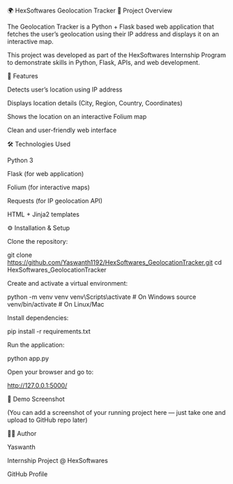 🌍 HexSoftwares Geolocation Tracker
📌 Project Overview

The Geolocation Tracker is a Python + Flask based web application that fetches the user’s geolocation using their IP address and displays it on an interactive map.

This project was developed as part of the HexSoftwares Internship Program to demonstrate skills in Python, Flask, APIs, and web development.

🚀 Features

Detects user’s location using IP address

Displays location details (City, Region, Country, Coordinates)

Shows the location on an interactive Folium map

Clean and user-friendly web interface

🛠️ Technologies Used

Python 3

Flask (for web application)

Folium (for interactive maps)

Requests (for IP geolocation API)

HTML + Jinja2 templates

⚙️ Installation & Setup

Clone the repository:

git clone https://github.com/Yaswanth1192/HexSoftwares_GeolocationTracker.git
cd HexSoftwares_GeolocationTracker


Create and activate a virtual environment:

python -m venv venv
venv\Scripts\activate   # On Windows
source venv/bin/activate # On Linux/Mac


Install dependencies:

pip install -r requirements.txt


Run the application:

python app.py


Open your browser and go to:

http://127.0.0.1:5000/

📸 Demo Screenshot

(You can add a screenshot of your running project here — just take one and upload to GitHub repo later)

👨‍💻 Author

Yaswanth

Internship Project @ HexSoftwares

GitHub Profile